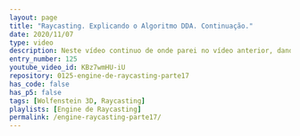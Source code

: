 ```yaml
---
layout: page
title: "Raycasting. Explicando o Algoritmo DDA. Continuação."
date: 2020/11/07
type: video
description: Neste vídeo continuo de onde parei no vídeo anterior, dando mais exemplos e explicando mais alguns detalhes do algoritmo DDA.
entry_number: 125
youtube_video_id: KBz7wmHU-iU
repository: 0125-engine-de-raycasting-parte17
has_code: false
has_p5: false
tags: [Wolfenstein 3D, Raycasting]
playlists: [Engine de Raycasting]
permalink: /engine-raycasting-parte17/
---
```


